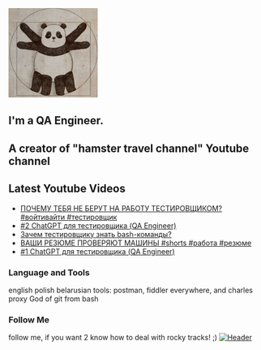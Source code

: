 [![Header](https://github.com/Bajnou/Alexey/blob/main/assets/pnd.png)](https://www.youtube.com/user/Stanleyxxl/)
## I'm a QA Engineer. 
## A creator of "hamster travel channel" Youtube channel 

## Latest Youtube Videos

<!-- YOUTUBE:START -->
- [ПОЧЕМУ ТЕБЯ НЕ БЕРУТ НА РАБОТУ ТЕСТИРОВЩИКОМ? #войтивайти #тестировщик](https://www.youtube.com/watch?v=FDcy0gLUPJ8)
- [#2 ChatGPT для тестировщика &lpar;QA Engineer&rpar;](https://www.youtube.com/watch?v=aoOvNd7iTTM)
- [Зачем тестировщику знать bash-команды?](https://www.youtube.com/watch?v=G887RlUnklA)
- [ВАШИ РЕЗЮМЕ ПРОВЕРЯЮТ МАШИНЫ #shorts #работа #резюме](https://www.youtube.com/watch?v=AUvwA6xPphA)
- [#1 ChatGPT для тестировщика &lpar;QA Engineer&rpar;](https://www.youtube.com/watch?v=A3B81A_S1uk)
<!-- YOUTUBE:END -->

### Language and Tools
english
polish
belarusian
tools: postman, fiddler everywhere, and charles proxy
God of git from bash

### Follow Me
follow me, if you want 2 know how to deal with rocky tracks! ;)
[![Header](https://img.shields.io/badge/Youtube-090909?style=for-the-badge&logo=youtube&logoColor=f70000)](https://www.youtube.com/user/Stanleyxxl?sub_confirmation=1)
